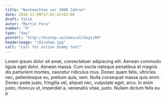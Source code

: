 ```yaml
---
title: "Weihnachten vor 1000 Jahren"
date: 2018-11-09T17:02:52+01:00
draft: false
autor: "Martin Fera"
number: "9"
type: "day"
postUrl: "http://biotop.co/xmascal/days/09"
headerimage: "/02/wham.jpg"
call: "Call for action dummy text"
---
```

Lorem ipsum dolor sit amet, consectetuer adipiscing elit. Aenean commodo ligula eget dolor. Aenean massa. Cum sociis natoque penatibus et magnis dis parturient montes, nascetur ridiculus mus. Donec quam felis, ultricies nec, pellentesque eu, pretium quis, sem. Nulla consequat massa quis enim. Donec pede justo, fringilla vel, aliquet nec, vulputate eget, arcu. In enim justo, rhoncus ut, imperdiet a, venenatis vitae, justo. Nullam dictum felis eu p
